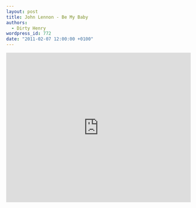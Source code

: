 ```yaml
---
layout: post
title: John Lennon - Be My Baby
authors:
  - Dirty Henry
wordpress_id: 772
date: "2011-02-07 12:00:00 +0100"
---
```


<iframe title="YouTube video player" width="500" height="405" src="http://www.youtube.com/embed/V-6qGqFtHeY?rel=0" frameborder="0" allowfullscreen></iframe>
